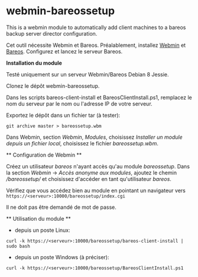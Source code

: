 # webmin-bareossetup

This is a webmin module to automatically add client machines to a bareos backup server director configuration.

Cet outil nécessite Webmin et Bareos. Préalablement, installez [Webmin](http://webmin.com) et [Bareos](http://bareos.org).
Configurez et lancez le serveur Bareos.


**Installation du module**

Testé uniquement sur un serveur Webmin/Bareos Debian 8 Jessie.

Clonez le dépôt webmin-bareossetup.

Dans les scripts bareos-client-install et BareosClientInstall.ps1, remplacez le nom du serveur par le nom ou l'adresse IP de votre serveur.

Exportez le dépôt dans un fichier tar (à tester):

  `git archive master > bareossetup.wbm`
  
Dans Webmin, section *Webmin*, *Modules*, choisissez *Installer un module depuis un fichier local*, choisissez le fichier *bareossetup.wbm*.

** Configuration de Webmin **

Créez un utilisateur *bareos* n'ayant accès qu'au module *bareossetup*.
Dans la section *Webmin* -> *Accès anonyme aux modules*, ajoutez le chemin */bareossetup/* et choisissez d'accéder en tant qu'utilisateur *bareos*.

Vérifiez que vous accédez bien au module en pointant un navigateur vers
`https://<serveur>:10000/bareossetup/index.cgi`

Il ne doit pas être demandé de mot de passe.

** Utilisation du module **

 * depuis un poste Linux:
 
 `curl -k https://<serveur>:10000/bareossetup/bareos-client-install | sudo bash`
 
 * depuis un poste Windows (à préciser):

 `curl -k https://<serveur>:10000/bareossetup/BareosClientInstall.ps1 `
 

